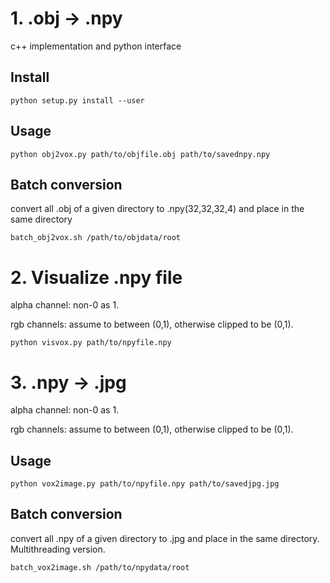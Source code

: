 # 1. .obj -> .npy
  c++ implementation and python interface
  
## Install
	python setup.py install --user

## Usage
	python obj2vox.py path/to/objfile.obj path/to/savednpy.npy

## Batch conversion
  convert all .obj of a given directory to .npy(32,32,32,4) and place in the same directory
  
	batch_obj2vox.sh /path/to/objdata/root

# 2. Visualize .npy file
  alpha channel: non-0 as 1. 
  
  rgb channels: assume to between (0,1), otherwise clipped to be (0,1).

	python visvox.py path/to/npyfile.npy
	
# 3. .npy -> .jpg 
  alpha channel: non-0 as 1. 
  
  rgb channels: assume to between (0,1), otherwise clipped to be (0,1).
  
## Usage
	python vox2image.py path/to/npyfile.npy path/to/savedjpg.jpg
	
## Batch conversion
  convert all .npy of a given directory to .jpg and place in the same directory. Multithreading version.
  
	batch_vox2image.sh /path/to/npydata/root
